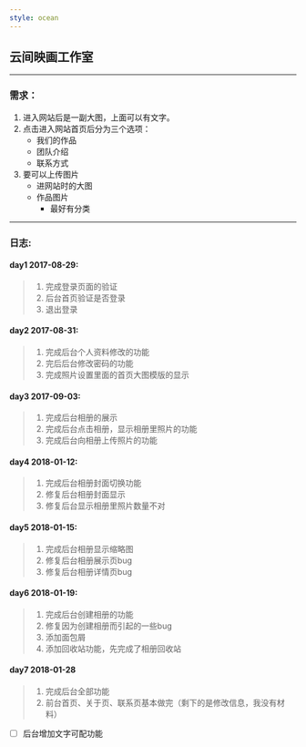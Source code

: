 ```yaml
---
style: ocean
---
```

## 云间映画工作室
***
### 需求：
1. 进入网站后是一副大图，上面可以有文字。
2. 点击进入网站首页后分为三个选项：
	* 我们的作品
	* 团队介绍
	* 联系方式
3. 要可以上传图片
	* 进网站时的大图
	* 作品图片
		* 最好有分类
		
***
### 日志:
#### day1 2017-08-29:
>1. 完成登录页面的验证
>2. 后台首页验证是否登录
>3. 退出登录

#### day2 2017-08-31:
>1. 完成后台个人资料修改的功能
>2. 完后后台修改密码的功能
>3. 完成照片设置里面的首页大图模版的显示

#### day3 2017-09-03:
>1. 完成后台相册的展示
>2. 完成后台点击相册，显示相册里照片的功能
>3. 完成后台向相册上传照片的功能

#### day4 2018-01-12:
>1. 完成后台相册封面切换功能
>2. 修复后台相册封面显示
>3. 修复后台显示相册里照片数量不对

#### day5 2018-01-15:
>1. 完成后台相册显示缩略图
>2. 修复后台相册展示页bug
>3. 修复后台相册详情页bug

#### day6 2018-01-19:
>1. 完成后台创建相册的功能
>2. 修复因为创建相册而引起的一些bug
>3. 添加面包屑
>4. 添加回收站功能，先完成了相册回收站

#### day7 2018-01-28
>1. 完成后台全部功能
>2. 前台首页、关于页、联系页基本做完（剩下的是修改信息，我没有材料）
 
- [ ] 后台增加文字可配功能